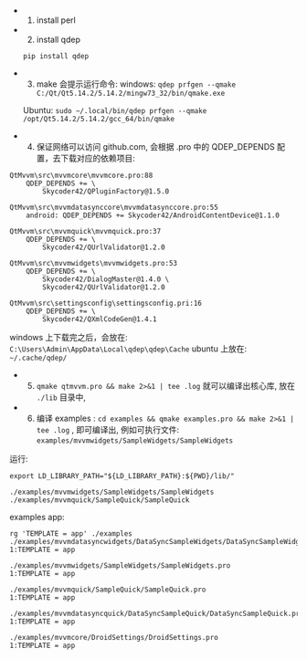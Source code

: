 


- 1. install perl
- 2. install qdep

	`pip install qdep`

- 3. make 会提示运行命令:
    windows: `qdep prfgen --qmake C:/Qt/Qt5.14.2/5.14.2/mingw73_32/bin/qmake.exe`

    Ubuntu: `sudo ~/.local/bin/qdep prfgen --qmake /opt/Qt5.14.2/5.14.2/gcc_64/bin/qmake`

- 4. 保证网络可以访问 github.com, 会根据 .pro 中的 QDEP_DEPENDS 配置，去下载对应的依赖项目:
```
QtMvvm\src\mvvmcore\mvvmcore.pro:88
    QDEP_DEPENDS += \
        Skycoder42/QPluginFactory@1.5.0

QtMvvm\src\mvvmdatasynccore\mvvmdatasynccore.pro:55
	android: QDEP_DEPENDS += Skycoder42/AndroidContentDevice@1.1.0

QtMvvm\src\mvvmquick\mvvmquick.pro:37
    QDEP_DEPENDS += \
        Skycoder42/QUrlValidator@1.2.0

QtMvvm\src\mvvmwidgets\mvvmwidgets.pro:53
    QDEP_DEPENDS += \
        Skycoder42/DialogMaster@1.4.0 \
        Skycoder42/QUrlValidator@1.2.0

QtMvvm\src\settingsconfig\settingsconfig.pri:16
    QDEP_DEPENDS += \
        Skycoder42/QXmlCodeGen@1.4.1
```

windows 上下载完之后，会放在: `C:\Users\Admin\AppData\Local\qdep\qdep\Cache`
ubuntu 上放在: `~/.cache/qdep/`

- 5.  `qmake qtmvvm.pro && make 2>&1 | tee .log` 就可以编译出核心库, 放在 `./lib` 目录中,

- 6. 编译 examples : `cd examples && qmake examples.pro && make 2>&1 | tee .log` , 
     即可编译出, 例如可执行文件: `examples/mvvmwidgets/SampleWidgets/SampleWidgets`

运行:

```shell
export LD_LIBRARY_PATH="${LD_LIBRARY_PATH}:${PWD}/lib/"

./examples/mvvmwidgets/SampleWidgets/SampleWidgets
./examples/mvvmquick/SampleQuick/SampleQuick
```

examples app:
```shell
rg 'TEMPLATE = app' ./examples 
./examples/mvvmdatasyncwidgets/DataSyncSampleWidgets/DataSyncSampleWidgets.pro
1:TEMPLATE = app

./examples/mvvmwidgets/SampleWidgets/SampleWidgets.pro
1:TEMPLATE = app

./examples/mvvmquick/SampleQuick/SampleQuick.pro
1:TEMPLATE = app

./examples/mvvmdatasyncquick/DataSyncSampleQuick/DataSyncSampleQuick.pro
1:TEMPLATE = app

./examples/mvvmcore/DroidSettings/DroidSettings.pro
1:TEMPLATE = app

```

